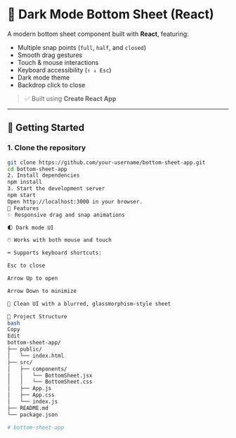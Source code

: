 # 🌙 Dark Mode Bottom Sheet (React)

A modern bottom sheet component built with **React**, featuring:

- Multiple snap points (`full`, `half`, and `closed`)
- Smooth drag gestures
- Touch & mouse interactions
- Keyboard accessibility (`↑ ↓ Esc`)
- Dark mode theme
- Backdrop click to close

> ✅ Built using **Create React App**

---

## 🚀 Getting Started

### 1. Clone the repository

```bash
git clone https://github.com/your-username/bottom-sheet-app.git
cd bottom-sheet-app
2. Install dependencies
npm install
3. Start the development server
npm start
Open http://localhost:3000 in your browser.
🧠 Features
✨ Responsive drag and snap animations

🌓 Dark mode UI

🖱️ Works with both mouse and touch

⌨️ Supports keyboard shortcuts:

Esc to close

Arrow Up to open

Arrow Down to minimize

🧼 Clean UI with a blurred, glassmorphism-style sheet

📂 Project Structure
bash
Copy
Edit
bottom-sheet-app/
├── public/
│   └── index.html
├── src/
│   ├── components/
│   │   └── BottomSheet.jsx
│   │   └── BottomSheet.css
│   ├── App.js
│   ├── App.css
│   └── index.js
├── README.md
└── package.json

#   b o t t o m - s h e e t - a p p  
 
